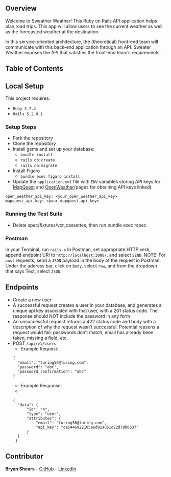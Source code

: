## Overview
Welcome to Sweather Weather! This Ruby on Rails API application helps plan road trips. This app will allow users to see the current weather as well as the forecasted weather at the destination.

In this service-oriented architecture, the (theoretical) front-end team will communicate with this back-end application through an API. Sweater Weather exposes the API that satisfies the front-end team’s requirements.

## Table of Contents

## Local Setup 
This project requires:
 * `Ruby 2.7.4`
 * `Rails 5.2.8.1`

### Setup Steps
* Fork the repository
* Clone the repository
* Install gems and set up your database:
   * `bundle install`
   * `rails db:create`
   * `rails db:migrate`
* Install Figaro
   * `bundle exec figaro install`
* Update the `application.yml` file with `ENV` variables storing API keys for [MapQuest](https://developer.mapquest.com/documentation/geocoding-api/) and [OpenWeather](https://openweathermap.org/api/one-call-api)(pages for obtaining API keys linked)

```
open_weather_api_key: <your_open_weather_api_key>
mapquest_api_key: <your_mapquest_api_key>
```
### Running the Test Suite
* Delete spec/fixtures/vcr_cassettes, then run bundle exec rspec

### Postman 
In your Terminal, run `rails s`
In Postman, set appropriate HTTP verb, append endpoint URI to `http://localhost:3000/`, and select `SEND`.
NOTE: For `post` requests, send a `JSON` payload in the body of the request in Postman. Under the address bar, click on `Body`, select `raw`, and from the dropdown that says Text, select `JSON`.

## Endpoints 
* Create a new user 
* A successful request creates a user in your database, and generates a unique api key associated with that user, with a 201 status code. The response should NOT include the password in any form
* An unsuccessful request returns a 422 status code and body with a description of why the request wasn’t successful. Potential reasons a request would fail: passwords don’t match, email has already been taken, missing a field, etc.
* POST `/api/v1/users`
  * Example Request:
  ```
  {
    "email": "turing56@turing.com",
    "password": "abc",
    "password_confirmation": "abc"
  }
  ```
  * Example Response:
  * 
  ``` 
  {
    "data": {
        "id": "4",
        "type": "user",
        "attributes": {
            "email": "turing56@turing.com",
            "api_key": "ca5446922105a6d91a851d22d79b6637"
        }
    }
   }
  ```
## Contributor
 **Bryan Shears** - [GitHub](https://github.com/b-shears) - [LinkedIn](https://github.com/b-shears)
